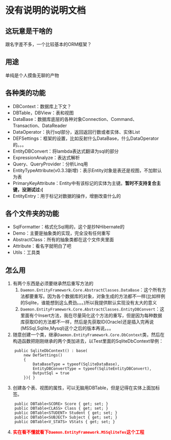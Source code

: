 # 没有说明的说明文档
## 这玩意是干啥的
跟名字差不多，一个比较基本的ORM框架？
## 用途
单纯是个人摸鱼无聊的产物
## 各种类的功能
* DBContext：数据库上下文？
* DBTable，DBView：表和视图
* DataBase：数据库底层的各种对象Connection、Command、Transaction、DataReader
* DataOperator：执行sql部分，返回返回行数或者实体、实体List
* DEFSettings：框架的设置，比如反射什么DataBase，什么DataOperator的。。。
* EntityDBConvert：将lambda表达式翻译为sql的部分
* ExpressionAnalyze：表达式解析
* Query、QueryProvider：分析Linq用
* EntityTypeAttribute(v0.3.3新增)：表示Entity对象是表还是视图，不加默认为表
* PrimaryKeyAttribute：Entity中有该标记的实体为主键。**暂时不支持复合主键，没测试过:(**
* EntityEntry：用于标记对数据的操作，增删改查什么的
## 各个文件夹的功能
* SqlFormatter：格式化Sql用的，这个是抄NHibernate的
* Demo：主要是抽象类的实现，完全没有任何重写
* AbstractClass：所有的抽象类都在这个文件夹里面
* Attribute：看名字就明白了吧
* Utils：工具类
## 怎么用
1. 有两个东西是必须要继承然后重写方法的
   1. `Daemon.EntityFramework.Core.AbstractClasses.DataBase`：这个所有方法都要重写。因为各个数据库的对象，对象生成的方法都不一样(比如样例的Sqlite，谁能想到这么费劲。。。)所以我提供默认实现没有太大的意义
   2. `Daemon.EntityFramework.Core.AbstractClasses.EntityDBConvert`：这里面有个Insert方法，我在尽量简化这个方法的重写，但是因为每种数据库获取ID的方法都不一样，然后是先获取ID(Oracle)还是插入完再说(MSSql,Sqlite,Mysql)这个之后的版本再说。。。
2. 随意创建一个类，继承`Daemon.EntityFramework.Core.DbContext`类，然后在构造函数把刚刚继承的两个类加进去，以Test里面的SqliteDbContext举例：
```
    public SqliteDbContext() : base(
        new DefSettings()
        {
            DataBaseType = typeof(SqliteDataBase),
            EntityDBConvertType = typeof(SqliteEntityDBConvert),
            OutputSql = true
        }){ }
```
3. 创建各个表、视图的属性，可以无脑用DBTable，但是记得在实体上面加标签。
```
    public DBTable<SCORE> Score { get; set; }
    public DBTable<CLASS> Class { get; set; }
    public DBTable<STUDENT> Student { get; set; }
    public DBTable<SUBJECT> Subject { get; set; }
    public DBTable<V_STATS> VStats { get; set; }
```
4. **<font color=red>实在看不懂就看下`Daemon.EntityFramework.MSSqliteTes`这个工程</font>**

